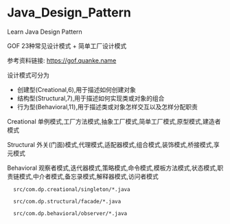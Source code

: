 # Java_Design_Pattern

Learn Java Design Pattern

GOF 23种常见设计模式 + 简单工厂设计模式

参考资料链接: https://gof.quanke.name

设计模式可分为
   - 创建型(Creational,6),用于描述如何创建对象
   - 结构型(Structural,7),用于描述如何实现类或对象的组合
   - 行为型(Behavioral,11),用于描述类或对象怎样交互以及怎样分配职责

Creational
单例模式,工厂方法模式,抽象工厂模式,简单工厂模式,原型模式,建造者模式
  
Structural
外关(门面)模式,代理模式,适配器模式,组合模式,装饰模式,桥接模式,享元模式
  
Behavioral
观察者模式,迭代器模式,策略模式,命令模式,模板方法模式,状态模式,职责链模式,中介者模式,备忘录模式,解释器模式,访问者模式
  
    
      src/com.dp.creational/singleton/*.java
    
      src/com.dp.structural/facade/*.java
    
      src/com.dp.behavioral/observer/*.java
